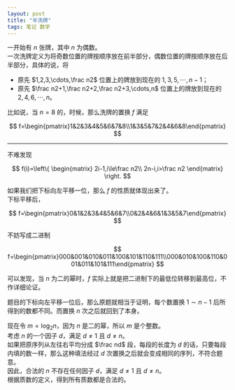```yaml
---
layout: post
title: "半洗牌"
tags: 笔记 数学
---
```


一开始有 $n$ 张牌，其中 $n$ 为偶数。  
一次洗牌定义为将奇数位置的牌按顺序放在前半部分，偶数位置的牌按顺序放在后半部分，具体的说，将
- 原先 $1,2,3,\cdots,\frac n2$ 位置上的牌放到现在的 $1,3,5,\cdots,n-1$；
- 原先 $\frac n2+1,\frac n2+2,\frac n2+3,\cdots,n$ 位置上的牌放到现在的 $2,4,6,\cdots,n$。

比如说，当 $n=8$ 的，时候，那么洗牌的置换 $f$ 满足

$$
f=\begin{pmatrix}1&2&3&4&5&6&7&8\\1&3&5&7&2&4&6&8\end{pmatrix}
$$

---

不难发现

$$
f(i)=\left\{
\begin{matrix}
	2i-1,i\le\frac n2\\
	2n-i,i>\frac n2
\end{matrix}
\right.
$$

如果我们把下标向左平移一位，那么 $f$ 的性质就体现出来了。  
下标平移后，

$$
f=\begin{pmatrix}0&1&2&3&4&5&6&7\\0&2&4&6&1&3&5&7\end{pmatrix}
$$

不妨写成二进制

$$
f=\begin{pmatrix}000&001&010&011&100&101&110&111\\000&010&100&110&001&011&101&111\end{pmatrix}
$$

可以发现，当 $n$ 为二的幂时，$f$ 实际上就是把二进制下的最低位转移到最高位，不作详细论证。

题目的下标向左平移一位后，那么原题就相当于证明，每个数置换 $1\sim n-1$ 后所得到的数都不同。而置换 $n$ 次之后就回到了本身。

现在令 $m=\log_2n$，因为 $n$ 是二的幂，所以 $m$ 是个整数。  
考虑 $n$ 的一个因子 $d$，满足 $d\ne1$ 且 $d\ne n$。  
如果把原序列从左往右平均分成 $\frac nd$ 段，每段的长度为 $d$ 的话，只要每段内填的数一样，那么这种填法经过 $d$ 次置换之后就会变成相同的序列，不符合题意。  
因此，合法的 $n$ 不存在任何因子 $d$，满足 $d\ne1$ 且 $d\ne n$。  
根据质数的定义，得到所有质数都是合法的。